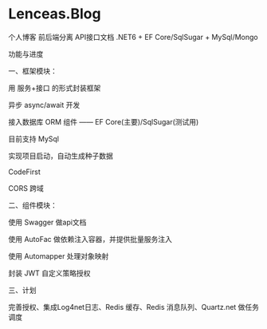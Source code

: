 # Lenceas.Blog
个人博客 前后端分离 API接口文档 .NET6 + EF Core/SqlSugar + MySql/Mongo

功能与进度

一、框架模块：

用 服务+接口 的形式封装框架

异步 async/await 开发

接入数据库 ORM 组件 —— EF Core(主要)/SqlSugar(测试用)

目前支持 MySql

实现项目启动，自动生成种子数据 

CodeFirst 

CORS 跨域

二、组件模块：

使用 Swagger 做api文档

使用 AutoFac 做依赖注入容器，并提供批量服务注入

使用 Automapper 处理对象映射

封装 JWT 自定义策略授权

三、计划

完善授权、集成Log4net日志、Redis 缓存、Redis 消息队列、Quartz.net 做任务调度
